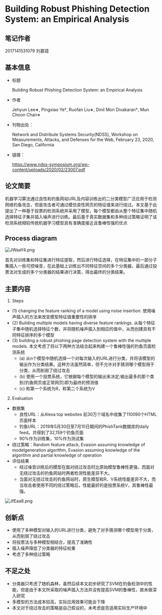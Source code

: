 # Building Robust Phishing Detection System: an Empirical Analysis


## 笔记作者
2017141531079 刘嘉镱

## 基本信息
  
* 标题
  
  Building Robust Phishing Detection System: an Empirical Analysis
  
* 作者

  Jehyun Lee∗, Pingxiao Ye†, Ruofan Liu∗, Dinil Mon Divakaran†, Mun Choon Chan∗

* 刊物出处：

  Network and Distribute Systems Security(NDSS), Workshop on Measurements, Attacks, and Defenses for the Web, February 23, 2020, San Diego, California

* 链接：
  
  https://www.ndss-symposium.org/wp-content/uploads/2020/02/23007.pdf

## 论文简要
  
  机器学习算法通过良性和钓鱼网站URL及内容训练出的二分类模型广泛应用于检测网络钓鱼攻击，但是攻击者可通过模仿良性网页的特征值来进行绕过。本文基于此提出了一种基于投票的检测系统并采用了模型，每个模型都由从整个特征集中随机选择特征子集并插入噪声进行训练。最后基于真实数据集和多种绕过策略证明了该检测系统相较传统机器学习模型具有准确度接近且鲁棒性强的优点


## Process diagram

![JWaaY4.png](https://s1.ax1x.com/2020/04/27/JWaaY4.png)

首先对训练集和特征集进行特征提取，然后进行特征选择，在特征集中的一部分子集插入一些可控噪音，在此基础上训练出不同特征空间的多个分类器，最后通过投票法对生成的多个分类器的结果进行决策，得出最终的分类结果。

## 主要内容

1. Steps
  * (1) changing the feature ranking of a model using noise insertion. 使用噪声插入的方法来改变模型特征值重要性的排序
  * (2) Building multiple models having diverse feature rankings. 从每个特征子集中随机选择特征个数，并将随机噪声插入到相应的值中，从而创建具有不同特征排序的多个模型
  * (3) building a robust phishing page detection system with the multiple models.  本文考虑了将以下两种方法结合起来构建一个鲁棒性强的钓鱼页面检测系统
      * (a) 从n个模型中随机选择一个对每次输入的URL进行分类，并将该模型的输出作为分类结果。这种方法虽然简单，但不允许对手猜测哪个模型用于分类，从而削弱了绕过攻击
      * (b) 使用一个投票系统，它根据每个模型的输出来决定;输出最多的那个类别(钓鱼网页或正常网页)即为最终的预测值
      * (c) 称第一个系统为R，称第二个系统为V
2. Evaluation
  * 数据集
     * 良性URL：从Alexa top websites 前30万个域名中收集了110090个HTML页面样本
     * 钓鱼URL：2019年5月30日至7月10日期间的PhishTank数据库的daily feed。共得到了32,159个钓鱼页面
     * 90%作为训练集，10%作为测试集
  * 绕过策略：Random feature attack, Evasion assuming knowledge of modelgeneration algorithm, Evasion assuming knowledge of the algorithm and partial knowledge of operation
  * 评估结果
     * 经过噪音训练后的模型在面对绕过攻击时比原始模型鲁棒性更强，而面对无绕过攻击的钓鱼网站时两者检测性能差异不大。
     * 当面对无绕过攻击的钓鱼网站时，原生模型和R、V系统性能差异不大，而当攻击者使用不同的绕过策略后，性能最好的是投票系统V，其鲁棒性最强。
 
  
 ![JfEaa8.png](https://s1.ax1x.com/2020/04/27/JfEaa8.png)
 
    
 

## 创新点

* 使用了多种模型对输入的URL进行分类，避免了对手猜测哪个模型用于分类，从而削弱了绕过攻击
* 将投票法与多种模型相结合，提高了准确性
* 插入噪声降低了分类器的特征权重
* 考虑了多种绕过策略

## 不足之处

* 分类器只考虑了随机森林，虽然后续本文初步研究了SVM在钓鱼检测中的性能，但是由于本文所采取的噪声插入方法并没有提高SVM的鲁棒性，故未做深入研究
* 多模型的方法成本较高，实际应用效果可能会下降
* 本文对于绕过攻击的策略是自己假设的，未考虑是否适用实际生产环境中

